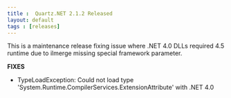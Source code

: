 ```yaml
---
title :  Quartz.NET 2.1.2 Released
layout: default
tags : [releases]
---
```


This is a maintenance release fixing issue where .NET 4.0 DLLs required 4.5 runtime due to ilmerge missing special framework parameter.

__FIXES__

* TypeLoadException: Could not load type 'System.Runtime.CompilerServices.ExtensionAttribute' with .NET 4.0

<Download />
